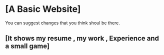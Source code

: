 # [A Basic Website]

You can suggest changes that you think shoul be there.

## [It shows my resume , my work , Experience and a small game]

